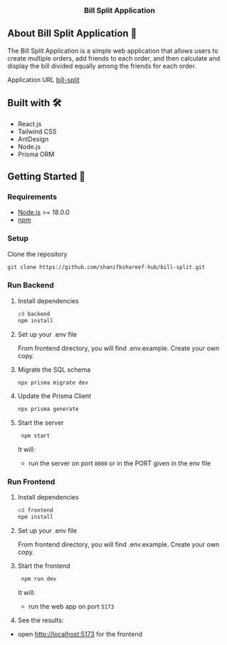 <p align="center" style="margin-top: 120px">

  <h3 align="center">Bill Split Application</h3>


</p>

## About Bill Split Application 🏓

The Bill Split Application is a simple web application that allows users to create multiple orders, add friends to each order, and then calculate and display the bill divided equally among the friends for each order.


Application URL
[bill-split](https://main--frabjous-crostata-28a242.netlify.app)


## Built with 🛠️

- React.js
- Tailwind CSS
- AntDesign
- Node.js
- Prisma ORM
  

## Getting Started 🚀

### Requirements

- [Node.js](https://nodejs.org/en/) >= 18.0.0
- [npm](https://npm.io/)

### Setup 

Clone the repository

   ```sh
   git clone https://github.com/shanifkshareef-hub/bill-split.git
   ```

### Run Backend

1. Install dependencies

   ```sh
   cd backend
   npm install
   ```

2. Set up your .env file

   From frontend directory, you will find .env.example. Create your
   own copy.


3. Migrate the SQL schema

   ```sh
   npx prisma migrate dev
   ```

4. Update the Prisma Client

   ```sh
   npx prisma generate
   ```   
   
5. Start the server

   ```sh
    npm start
   ```

   It will:

   - run the server on port `8000` or in the PORT given in the env file


### Run Frontend

1. Install dependencies

   ```sh
   cd frontend
   npm install
   ```

2. Set up your .env file

   From frontend directory, you will find .env.example. Create your
   own copy.



3. Start the frontend

   ```sh
    npm run dev
   ```

   It will:

   - run the web app on port `5173`

4. See the results:

- open [http://localhost:5173](http://localhost:5173) for the frontend


